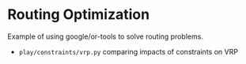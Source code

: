 Routing Optimization
=======
Example of using google/or-tools to solve routing problems.


* `play/constraints/vrp.py` comparing impacts of constraints on VRP
